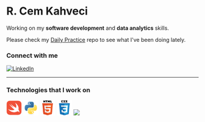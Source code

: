 
    
<h1><strong>R. Cem Kahveci</strong></h1>
<p>Working on my <strong>software development</strong> and <strong>data analytics</strong> skills.</p>

<p>Please check my 
<a href="https://github.com/khvci/daily_practice" target="_blank">Daily Practice</a>
repo to see what I've been doing lately.</p>

<h3 align="left">Connect with me</h3>
<p align="left">
<a href="https://www.linkedin.com/in/kahveci" target="_blank">
        <img alt="LinkedIn" src="https://upload.wikimedia.org/wikipedia/commons/thumb/c/ca/LinkedIn_logo_initials.png/768px-LinkedIn_logo_initials.png"
        width=50 height=50></a>
</p>


<hr>

<h3 align="left">Technologies that I work on</h3>

<p>

<img src="https://raw.githubusercontent.com/devicons/devicon/master/icons/swift/swift-original.svg" width="40" height="40" style="max-width: 100%;">

<img src="https://raw.githubusercontent.com/devicons/devicon/master/icons/python/python-original.svg" width="40" height="40" style="max-width: 100%;">
  
<img src="https://raw.githubusercontent.com/devicons/devicon/master/icons/html5/html5-original-wordmark.svg" width="40" height="40" style="max-width: 100%;">
  
<img src="https://raw.githubusercontent.com/devicons/devicon/master/icons/css3/css3-original-wordmark.svg" width="40" height="40" style="max-width: 100%;">

<img src="https://cdn.analyticsvidhya.com/wp-content/uploads/2020/06/sql-logo.png" height="40" style="max-width: 100%;">

</p>
 
